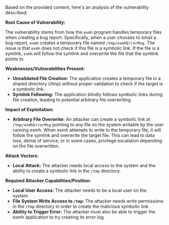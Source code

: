 Based on the provided content, here's an analysis of the vulnerability described:

**Root Cause of Vulnerability:**

The vulnerability stems from how the `exmh` program handles temporary files when creating a bug report. Specifically, when a user chooses to email a bug report, `exmh` creates a temporary file named `/tmp/exmhErrorMsg`. The issue is that `exmh` does not check if this file is a symbolic link. If the file is a symlink, `exmh` will follow the symlink and overwrite the file that the symlink points to.

**Weaknesses/Vulnerabilities Present:**

- **Unvalidated File Creation:** The application creates a temporary file in a shared directory (/tmp) without proper validation to check if the target is a symbolic link.
- **Symlink Following:** The application blindly follows symbolic links during file creation, leading to potential arbitrary file overwriting.

**Impact of Exploitation:**

- **Arbitrary File Overwrite:** An attacker can create a symbolic link at `/tmp/exmhErrorMsg` pointing to any file on the system writable by the user running exmh. When exmh attempts to write to the temporary file, it will follow the symlink and overwrite the target file. This can lead to data loss, denial of service, or in some cases, privilege escalation depending on the file overwritten.

**Attack Vectors:**

- **Local Attack:** The attacker needs local access to the system and the ability to create a symbolic link in the `/tmp` directory.

**Required Attacker Capabilities/Position:**

- **Local User Access:** The attacker needs to be a local user on the system.
- **File System Write Access to `/tmp`:** The attacker needs write permissions in the `/tmp` directory in order to create the malicious symbolic link.
- **Ability to Trigger Error:** The attacker must also be able to trigger the exmh application to try creating its error log.